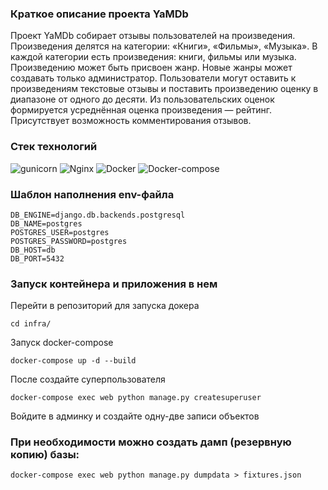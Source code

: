### Краткое описание проекта YaMDb

Проект YaMDb собирает отзывы пользователей на произведения. Произведения делятся на категории: «Книги», «Фильмы», «Музыка». В каждой категории есть произведения: книги, фильмы или музыка. Произведению может быть присвоен жанр. Новые жанры может создавать только администратор. Пользователи могут оставить к произведениям текстовые отзывы и поставить произведению оценку в диапазоне от одного до десяти. Из пользовательских оценок формируется усреднённая оценка произведения — рейтинг. Присутствует возможность комментирования отзывов.


### Стек технологий

![gunicorn](https://img.shields.io/badge/gunicorn-blue) ![Nginx](https://img.shields.io/badge/Nginx-blue) ![Docker](https://img.shields.io/badge/Docker-blue) ![Docker-compose](https://img.shields.io/badge/Docker--compose-blue) 


### Шаблон наполнения env-файла

```
DB_ENGINE=django.db.backends.postgresql
DB_NAME=postgres
POSTGRES_USER=postgres
POSTGRES_PASSWORD=postgres
DB_HOST=db
DB_PORT=5432
```


### Запуск контейнера и приложения в нем

Перейти в репозиторий для запуска докера

```
cd infra/
```

Запуск docker-compose

```
docker-compose up -d --build
```

После создайте суперпользователя
```
docker-compose exec web python manage.py createsuperuser
```
Войдите в админку и создайте одну-две записи объектов


### При необходимости можно создать дамп (резервную копию) базы:

```
docker-compose exec web python manage.py dumpdata > fixtures.json
```